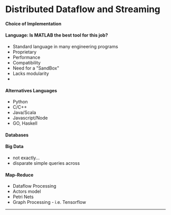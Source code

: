 # Distributed Dataflow and Streaming


#### Choice of Implementation

#### Language: Is MATLAB the best tool for this job?
- Standard language in many engineering programs
- Proprietary
- Performance
- Compatibility
- Need for a "SandBox"
- Lacks modularity
- 

#### Alternatives Languages
- Python
- C/C++
- Java/Scala
- Javascript/Node
- GO, Haskell


#### Databases


#### Big Data 
- not exactly\... 
- disparate simple queries across

#### Map-Reduce 
- Dataflow Processing 
- Actors model
- Petri Nets 
- Graph Processing 
      - i.e. Tensorflow

      
***

